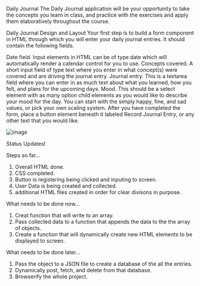 Daily Journal
The Daily Journal application will be your opportunity to take the concepts you learn in class, and practice with the exercises and apply them elaboratively throughout the course.

Daily Journal Design and Layout
Your first step is to build a form component in HTML through which you will enter your daily journal entries. It should contain the following fields.

Date field. Input elements in HTML can be of type date which will automatically render a calendar control for you to use.
Concepts covered. A short input field of type text where you enter in what concept(s) were covered and are driving the journal entry.
Journal entry. This is a textarea field where you can enter in as much text about what you learned, how you felt, and plans for the upcoming days.
Mood. This should be a select element with as many option child elements as you would like to describe your mood for the day. You can start with the simply happy, fine, and sad values, or pick your own scaling system.
After you have completed the form, place a button element beneath it labeled Record Journal Entry, or any other text that you would like.


![image](https://user-images.githubusercontent.com/3199884/50848359-af805e80-1339-11e9-8dd8-97d217ebb1ee.png)



Status Updates!

Steps so far...
1) Overall HTML done.
2) CSS completed.
3) Button is registering being clicked and inputing to screen. 
4) User Data is being created and collected. 
5) additional HTML files created in order for clear divisons in purpose. 

What needs to be done now...
1) Creat function that will write to an array.  
2) Pass collected data to a function that appends the data to the the array of objects.
3) Create a function that will dynamically create new HTML elements to be displayed to screen.


What needs to be done later...
1) Pass the object to a JSON file to create a database of the all the entries. 
2) Dynamically post, fetch, and delete from that database. 
3) Browserify the whole project. 
